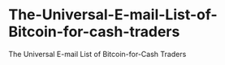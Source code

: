 The-Universal-E-mail-List-of-Bitcoin-for-cash-traders
=====================================================

The Universal E-mail List of Bitcoin-for-Cash Traders